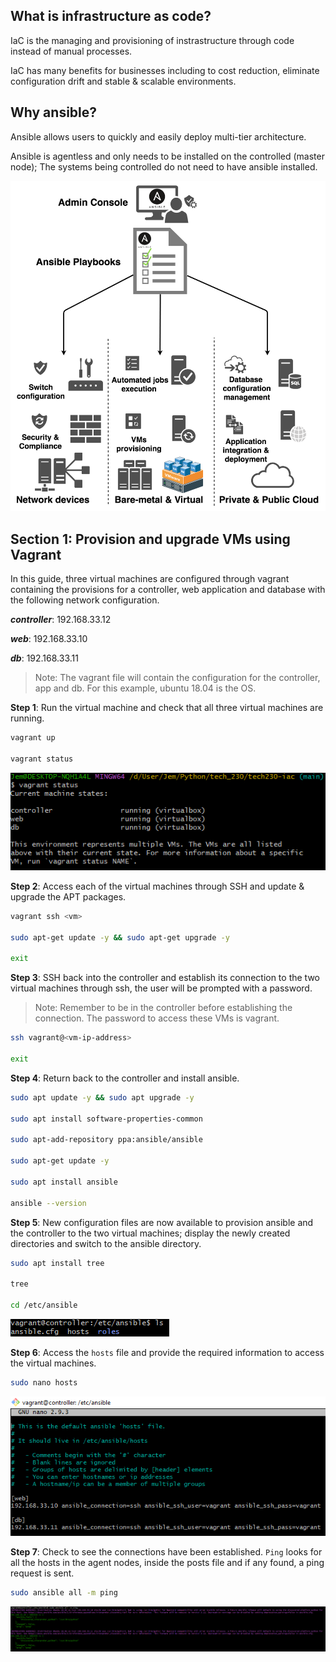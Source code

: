 ## What is infrastructure as code?

IaC is the managing and provisioning of instrastructure through code instead of manual processes.

IaC has many benefits for businesses including to cost reduction, eliminate configuration drift and stable & scalable environments.

## Why ansible?

Ansible allows users to quickly and easily deploy multi-tier architecture.

Ansible is agentless and only needs to be installed on the controlled (master node); The systems being controlled do not need to have ansible installed.

![](images/ansible-diagram.webp)

## **Section 1**: Provision and upgrade VMs using Vagrant

In this guide, three virtual machines are configured through vagrant containing the provisions for a controller, web application and database with the following network configuration.

***controller***: 192.168.33.12

***web***: 192.168.33.10

***db***: 192.168.33.11

> Note: The vagrant file will contain the configuration for the controller, app and db. For this example, ubuntu 18.04 is the OS.

**Step 1**: Run the virtual machine and check that all three virtual machines are running.

```bash
vagrant up

vagrant status
```

![](images/status.PNG)

**Step 2**: Access each of the virtual machines through SSH and update & upgrade the APT packages.

```bash
vagrant ssh <vm>

sudo apt-get update -y && sudo apt-get upgrade -y

exit
```

**Step 3**: SSH back into the controller and establish its connection to the two virtual machines through ssh, the user will be prompted with a password. 

> Note: Remember to be in the controller before establishing the connection. The password to access these VMs is vagrant.

```bash
ssh vagrant@<vm-ip-address>

exit
```

**Step 4**: Return back to the controller and install ansible.

```bash
sudo apt update -y && sudo apt upgrade -y

sudo apt install software-properties-common

sudo apt-add-repository ppa:ansible/ansible

sudo apt-get update -y

sudo apt install ansible

ansible --version
```

**Step 5**: New configuration files are now available to provision ansible and the controller to the two virtual machines; display the newly created directories and switch to the ansible directory.

```bash
sudo apt install tree

tree

cd /etc/ansible
```

![](images/cd.PNG)

**Step 6**: Access the `hosts` file and provide the required information to access the virtual machines.

```bash
sudo nano hosts
```

![](images/nano.PNG)

**Step 7**: Check to see the connections have been established. `Ping` looks for all the hosts in the agent nodes, inside the posts file and if any found, a ping request is sent.

```bash
sudo ansible all -m ping
```

![](images/success.PNG)